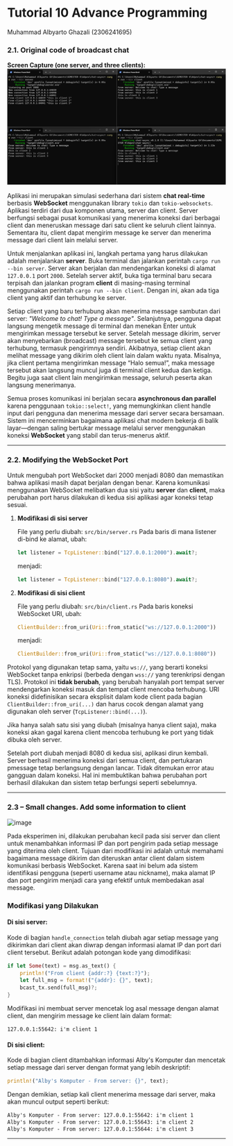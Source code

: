 # Tutorial 10 Advance Programming
Muhammad Albyarto Ghazali (2306241695)

### 2.1. Original code of broadcast chat

**Screen Capture (one server, and three clients):**
![alt text](image.png)

Aplikasi ini merupakan simulasi sederhana dari sistem **chat real-time** berbasis **WebSocket** menggunakan library `tokio` dan `tokio-websockets`. Aplikasi terdiri dari dua komponen utama, server dan client. Server berfungsi sebagai pusat komunikasi yang menerima koneksi dari berbagai client dan meneruskan message dari satu client ke seluruh client lainnya. Sementara itu, client dapat mengirim message ke server dan menerima message dari client lain melalui server.

Untuk menjalankan aplikasi ini, langkah pertama yang harus dilakukan adalah menjalankan **server**. Buka terminal dan jalankan perintah `cargo run --bin server`. Server akan berjalan dan mendengarkan koneksi di alamat `127.0.0.1` port `2000`. Setelah server aktif, buka tiga terminal baru secara terpisah dan jalankan program **client** di masing-masing terminal menggunakan perintah `cargo run --bin client`. Dengan ini, akan ada tiga client yang aktif dan terhubung ke server.

Setiap client yang baru terhubung akan menerima message sambutan dari server: *"Welcome to chat! Type a message"*. Selanjutnya, pengguna dapat langsung mengetik message di terminal dan menekan Enter untuk mengirimkan message tersebut ke server. Setelah message dikirim, server akan menyebarkan (broadcast) message tersebut ke semua client yang terhubung, termasuk pengirimnya sendiri. Akibatnya, setiap client akan melihat message yang dikirim oleh client lain dalam waktu nyata. Misalnya, jika client pertama mengirimkan message “Halo semua!”, maka message tersebut akan langsung muncul juga di terminal client kedua dan ketiga. Begitu juga saat client lain mengirimkan message, seluruh peserta akan langsung menerimanya.

Semua proses komunikasi ini berjalan secara **asynchronous dan parallel** karena penggunaan `tokio::select!`, yang memungkinkan client handle input dari pengguna dan menerima message dari server secara bersamaan. Sistem ini mencerminkan bagaimana aplikasi chat modern bekerja di balik layar—dengan saling bertukar message melalui server menggunakan koneksi **WebSocket** yang stabil dan terus-menerus aktif.

---

### 2.2. Modifying the WebSocket Port

Untuk mengubah port WebSocket dari 2000 menjadi 8080 dan memastikan bahwa aplikasi masih dapat berjalan dengan benar. Karena komunikasi menggunakan WebSocket melibatkan dua sisi yaitu **server** dan **client**, maka perubahan port harus dilakukan di kedua sisi aplikasi agar koneksi tetap sesuai.

1. **Modifikasi di sisi server**

   File yang perlu diubah: `src/bin/server.rs`
   Pada baris di mana listener di-bind ke alamat, ubah:

   ```rust
   let listener = TcpListener::bind("127.0.0.1:2000").await?;
   ```

   menjadi:

   ```rust
   let listener = TcpListener::bind("127.0.0.1:8080").await?;
   ```

2. **Modifikasi di sisi client**

   File yang perlu diubah: `src/bin/client.rs`
   Pada baris koneksi WebSocket URI, ubah:

   ```rust
   ClientBuilder::from_uri(Uri::from_static("ws://127.0.0.1:2000"))
   ```

   menjadi:

   ```rust
   ClientBuilder::from_uri(Uri::from_static("ws://127.0.0.1:8080"))
   ```

Protokol yang digunakan tetap sama, yaitu `ws://`, yang berarti koneksi WebSocket tanpa enkripsi (berbeda dengan `wss://` yang terenkripsi dengan TLS). Protokol ini **tidak berubah**, yang berubah hanyalah port tempat server mendengarkan koneksi masuk dan tempat client mencoba terhubung. URI koneksi didefinisikan secara eksplisit dalam kode client pada bagian `ClientBuilder::from_uri(...)` dan harus cocok dengan alamat yang digunakan oleh server (`TcpListener::bind(...)`).

Jika hanya salah satu sisi yang diubah (misalnya hanya client saja), maka koneksi akan gagal karena client mencoba terhubung ke port yang tidak dibuka oleh server.

Setelah port diubah menjadi 8080 di kedua sisi, aplikasi dirun kembali. Server berhasil menerima koneksi dari semua client, dan pertukaran pmessage tetap berlangsung dengan lancar. Tidak ditemukan error atau gangguan dalam koneksi. Hal ini membuktikan bahwa perubahan port berhasil dilakukan dan sistem tetap berfungsi seperti sebelumnya.

---

### 2.3 –  Small changes. Add some information to client

![image](https://github.com/user-attachments/assets/f4afe60a-4664-4b76-8515-941217fdb41f)

Pada eksperimen ini, dilakukan perubahan kecil pada sisi server dan client untuk menambahkan informasi IP dan port pengirim pada setiap message yang diterima oleh client. Tujuan dari modifikasi ini adalah untuk memahami bagaimana message dikirim dan diteruskan antar client dalam sistem komunikasi berbasis WebSocket. Karena saat ini belum ada sistem identifikasi pengguna (seperti username atau nickname), maka alamat IP dan port pengirim menjadi cara yang efektif untuk membedakan asal message.

### Modifikasi yang Dilakukan

#### Di sisi server:

Kode di bagian `handle_connection` telah diubah agar setiap message yang dikirimkan dari client akan diwrap dengan informasi alamat IP dan port dari client tersebut. Berikut adalah potongan kode yang dimodifikasi:

```rust
if let Some(text) = msg.as_text() {
    println!("From client {addr:?} {text:?}");
    let full_msg = format!("{addr}: {}", text);
    bcast_tx.send(full_msg)?;
}
```

Modifikasi ini membuat server mencetak log asal message dengan alamat client, dan mengirim message ke client lain dalam format:

```
127.0.0.1:55642: i'm client 1
```

#### Di sisi client:

Kode di bagian client ditambahkan informasi Alby's Komputer dan mencetak setiap message dari server dengan format yang lebih deskriptif:

```rust
println!("Alby's Komputer - From server: {}", text);
```

Dengan demikian, setiap kali client menerima message dari server, maka akan muncul output seperti berikut:

```
Alby's Komputer - From server: 127.0.0.1:55642: i'm client 1
Alby's Komputer - From server: 127.0.0.1:55643: i'm client 2
Alby's Komputer - From server: 127.0.0.1:55644: i'm client 3
```
---